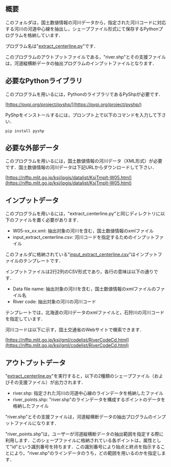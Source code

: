 ## 概要

このフォルダは，国土数値情報の河川データから，指定された河川コードに対応する河川の河道中心線を抽出し，シェープファイル形式にて保存するPythonプログラムを格納しています．

プログラム名は"[extract_centerline.py](./extract_centerline.py)"です．

このプログラムのアウトプットファイルである，"river.shp"とその支援ファイルは，河道縦横断データの抽出プログラムのインプットファイルとなります．

## 必要なPythonライブラリ

このプログラムを用いるには，PythonのライブラリであるPyShpが必要です．

[https://pypi.org/project/pyshp/](https://pypi.org/project/pyshp/)

PyShpをインストールするには，プロンプト上で以下のコマンドを入力して下さい．
```
pip install pyshp
```

## 必要な外部データ

このプログラムを用いるには，国土数値情報の河川データ（XML形式）が必要です．国土数値情報の河川データは下記URLからダウンロードして下さい．

[https://nlftp.mlit.go.jp/ksj/jpgis/datalist/KsjTmplt-W05.html](https://nlftp.mlit.go.jp/ksj/jpgis/datalist/KsjTmplt-W05.html)

## インプットデータ

このプログラムを用いるには，"extract_centerline.py"と同じディレクトリに以下のファイルを置く必要があります．

- W05-xx_xx.xml: 抽出対象の河川を含む，国土数値情報のxmlファイル
- input_extract_centerline.csv: 河川コードを指定するためのインプットファイル

このフォルダに格納されている"[input_extract_centerline.csv](./input_extract_centerline.csv)"はインプットファイルのテンプレートです．

インプットファイルは2行2列のCSV形式であり，各行の意味は以下の通りです．

- Data file name: 抽出対象の河川を含む，国土数値情報のxmlファイルのファイル名
- River code: 抽出対象の河川の河川コード

テンプレートでは，北海道の河川データのxmlファイルと，石狩川の河川コードを指定しています．

河川コードは以下に示す，国土交通省のWebサイトで検索できます．

[https://nlftp.mlit.go.jp/ksj/gml/codelist/RiverCodeCd.html](https://nlftp.mlit.go.jp/ksj/gml/codelist/RiverCodeCd.html)

## アウトプットデータ

"[extract_centerline.py](./extract-centerline/extract_centerline.py)"を実行すると，以下の2種類のシェープファイル（およびその支援ファイル）が出力されます．

- river.shp: 指定された河川の河道中心線のラインデータを格納したファイル
- river_points.shp: "river.shp"のラインデータを構成するポイントのデータを格納したファイル

"river.shp"とその支援ファイルは，河道縦横断データの抽出プログラムのインプットファイルになります．

"river_points.shp"は，ユーザーが河道縦横断データの抽出範囲を指定する際に利用します．このシェープファイルに格納されている各ポイントは，属性として"id"という識別番号を持ちます．この識別番号により始点と終点を指示することにより，"river.shp"のラインデータのうち，どの範囲を用いるのかを指定します．
